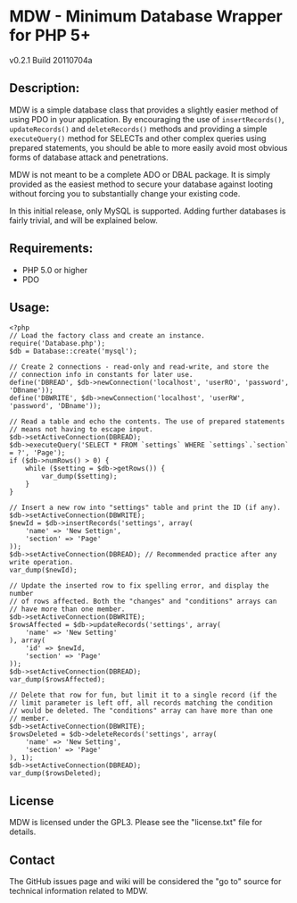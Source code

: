 # MDW - Minimum Database Wrapper for PHP 5+
v0.2.1 Build 20110704a

## Description:
MDW is a simple database class that provides a slightly easier method of using
PDO in your application. By encouraging the use of `insertRecords()`,
`updateRecords()` and `deleteRecords()` methods and providing a simple
`executeQuery()` method for SELECTs and other complex queries using prepared
statements, you should be able to more easily avoid most obvious forms of
database attack and penetrations.

MDW is not meant to be a complete ADO or DBAL package. It is simply provided as
the easiest method to secure your database against looting without forcing you
to substantially change your existing code.

In this initial release, only MySQL is supported. Adding further databases is
fairly trivial, and will be explained below.

## Requirements:
* PHP 5.0 or higher
* PDO

## Usage:
	<?php
	// Load the factory class and create an instance.
	require('Database.php');
	$db = Database::create('mysql');
	
	// Create 2 connections - read-only and read-write, and store the
	// connection info in constants for later use.
	define('DBREAD', $db->newConnection('localhost', 'userRO', 'password', 'DBname'));
	define('DBWRITE', $db->newConnection('localhost', 'userRW', 'password', 'DBname'));
	
	// Read a table and echo the contents. The use of prepared statements
	// means not having to escape input.
	$db->setActiveConnection(DBREAD);
	$db->executeQuery('SELECT * FROM `settings` WHERE `settings`.`section` = ?', 'Page');
	if ($db->numRows() > 0) {
		while ($setting = $db->getRows()) {
			var_dump($setting);
		}
	}
	
	// Insert a new row into "settings" table and print the ID (if any).
	$db->setActiveConnection(DBWRITE);
	$newId = $db->insertRecords('settings', array(
		'name' => 'New Settign',
		'section' => 'Page'
	));
	$db->setActiveConnection(DBREAD); // Recommended practice after any write operation.
	var_dump($newId);
	
	// Update the inserted row to fix spelling error, and display the number
	// of rows affected. Both the "changes" and "conditions" arrays can
	// have more than one member.
	$db->setActiveConnection(DBWRITE);
	$rowsAffected = $db->updateRecords('settings', array(
		'name' => 'New Setting'
	), array(
		'id' => $newId,
		'section' => 'Page'
	));
	$db->setActiveConnection(DBREAD);
	var_dump($rowsAffected);
	
	// Delete that row for fun, but limit it to a single record (if the
	// limit parameter is left off, all records matching the condition
	// would be deleted. The "conditions" array can have more than one
	// member.
	$db->setActiveConnection(DBWRITE);
	$rowsDeleted = $db->deleteRecords('settings', array(
		'name' => 'New Setting',
		'section' => 'Page'
	), 1);
	$db->setActiveConnection(DBREAD);
	var_dump($rowsDeleted);

## License
MDW is licensed under the GPL3. Please see the "license.txt" file for details.

## Contact
The GitHub issues page and wiki will be considered the "go to" source for
technical information related to MDW.
